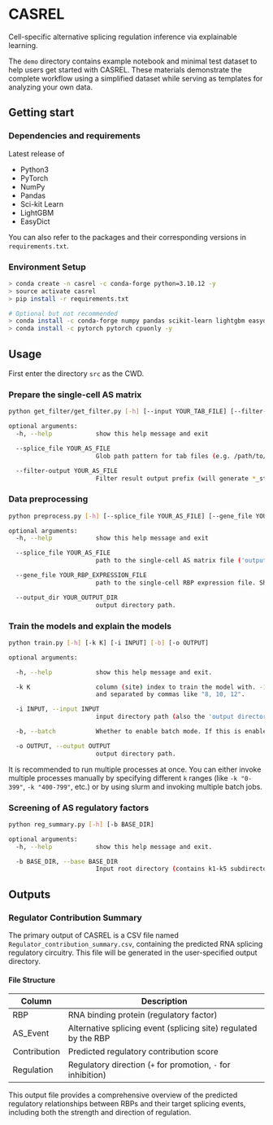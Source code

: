 # CASREL
Cell-specific alternative splicing regulation inference via explainable learning. 

The `demo` directory contains example notebook and minimal test dataset to help users get started with CASREL. These materials demonstrate the complete workflow using a simplified dataset while serving as templates for analyzing your own data.


## Getting start ##

### Dependencies and requirements

Latest release of

- Python3
- PyTorch
- NumPy
- Pandas
- Sci-kit Learn
- LightGBM
- EasyDict

You can also refer to the packages and their corresponding versions in `requirements.txt`.

### Environment Setup
```bash
> conda create -n casrel -c conda-forge python=3.10.12 -y
> source activate casrel
> pip install -r requirements.txt

# Optional but not recommended
> conda install -c conda-forge numpy pandas scikit-learn lightgbm easydict -y
> conda install -c pytorch pytorch cpuonly -y

```


## Usage

First enter the directory `src` as the CWD.

### Prepare the single-cell AS matrix

```bash
python get_filter/get_filter.py [-h] [--input YOUR_TAB_FILE] [--filter-output YOUR_AS_FILE]

optional arguments:
  -h, --help            show this help message and exit

  --splice_file YOUR_AS_FILE
                        Glob path pattern for tab files (e.g. /path/to/*SJ.out.tab). The SJ.out.tab file can be obtained by aligning the raw sequencing data in the regular STAR pipeline.

  --filter-output YOUR_AS_FILE
                        Filter result output prefix (will generate *_start.csv and *_end.csv).
```

### Data preprocessing

```bash
python preprocess.py [-h] [--splice_file YOUR_AS_FILE] [--gene_file YOUR_RBP_EXPRESSION_FILE] [--output_dir YOUR_OUTPUT_DIR]

optional arguments:
  -h, --help            show this help message and exit

  --splice_file YOUR_AS_FILE
                        path to the single-cell AS matrix file ('output files' of the step 'Prepare the single-cell AS matrix'). If the path is xxx, we expect there would be xxx_start.csv and xxx_end.csv to represent the 3’ and 5’ AS data. xxx_start.csv and xxx_end.csv can also be obtained from the BAM files by SCASL.

  --gene_file YOUR_RBP_EXPRESSION_FILE
                        path to the single-cell RBP expression file. Should be a csv file.

  --output_dir YOUR_OUTPUT_DIR
                        output directory path.
```

### Train the models and explain the models

```bash
python train.py [-h] [-k K] [-i INPUT] [-b] [-o OUTPUT]

optional arguments:

  -h, --help            show this help message and exit.

  -k K                  column (site) index to train the model with. -1 means all columns. You can either specify a single column like 0, 1, or 2, or a range like 0-2, or a list wrapper by quotes
                        and separated by commas like "8, 10, 12".

  -i INPUT, --input INPUT
                        input directory path (also the 'output directory' of the step 'Data preprocessing').

  -b, --batch           Whether to enable batch mode. If this is enabled, a single model will try to capture and output the predictions for all the sites specified.

  -o OUTPUT, --output OUTPUT
                        output directory path.
```


It is recommended to run multiple processes at once. You can either invoke multiple processes manually by specifying different `k` ranges (like `-k "0-399"`, `-k "400-799"`, etc.) or by using slurm and invoking multiple batch jobs.


### Screening of AS regulatory factors

```bash
python reg_summary.py [-h] [-b BASE_DIR]

optional arguments:
  -h, --help            show this help message and exit.

  -b BASE_DIR, --base BASE_DIR
                        Input root directory (contains k1-k5 subdirectories, the 'output directory' of the step 'Train the models and explain the models'), also the output directory. Defaults to the current directory.
```

## Outputs

### Regulator Contribution Summary

The primary output of CASREL is a CSV file named `Regulator_contribution_summary.csv`, containing the predicted RNA splicing regulatory circuitry. This file will be generated in the user-specified output directory.

#### File Structure

| Column | Description |
|--------|------------|
| RBP | RNA binding protein (regulatory factor) |
| AS_Event | Alternative splicing event (splicing site) regulated by the RBP |
| Contribution | Predicted regulatory contribution score |
| Regulation | Regulatory direction (`+` for promotion, `-` for inhibition) |

This output file provides a comprehensive overview of the predicted regulatory relationships between RBPs and their target splicing events, including both the strength and direction of regulation.
